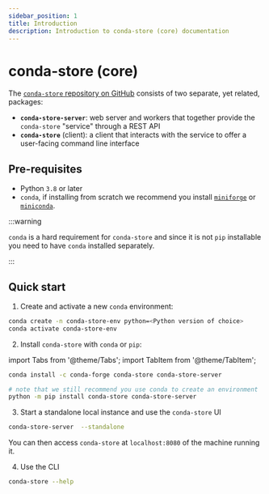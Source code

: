 ```yaml
---
sidebar_position: 1
title: Introduction
description: Introduction to conda-store (core) documentation
---
```


# conda-store (core)

The [`conda-store` repository on GitHub][conda-store-repo] consists of two separate, yet related, packages:

- **`conda-store-server`**: web server and workers that together provide the `conda-store` "service" through a REST API
- **`conda-store`** (client): a client that interacts with the service to offer a user-facing command line interface

## Pre-requisites

- Python `3.8` or later
- `conda`, if installing from scratch we recommend you install [`miniforge`](https://github.com/conda-forge/miniforge) or [`miniconda`](https://docs.anaconda.com/free/miniconda/miniconda-install/).

:::warning

`conda` is a hard requirement for `conda-store` and since it is not `pip` installable you need to have `conda` installed separately.

:::

## Quick start

1. Create and activate a new `conda` environment:

```bash
conda create -n conda-store-env python=<Python version of choice>
conda activate conda-store-env
```

2. Install `conda-store` with `conda` or `pip`:

import Tabs from '@theme/Tabs';
import TabItem from '@theme/TabItem';

<Tabs>

<TabItem value="conda" label="conda" default>

```bash
conda install -c conda-forge conda-store conda-store-server
```

</TabItem>

<TabItem value="pip" label="pip" default>

```bash
# note that we still recommend you use conda to create an environment
python -m pip install conda-store conda-store-server
```

</TabItem>

</Tabs>

3. Start a standalone local instance and use the `conda-store` UI

```bash
conda-store-server  --standalone
```

You can then access `conda-store` at `localhost:8080` of the machine running it.

4. Use the CLI

```bash
conda-store --help
```

<!-- External links -->

[conda-store-repo]: https://github.com/conda-incubator/conda-store
